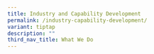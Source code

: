 ```yaml
---
title: Industry and Capability Development
permalink: /industry-capability-development/
variant: tiptap
description: ""
third_nav_title: What We Do
---
```

<p></p>